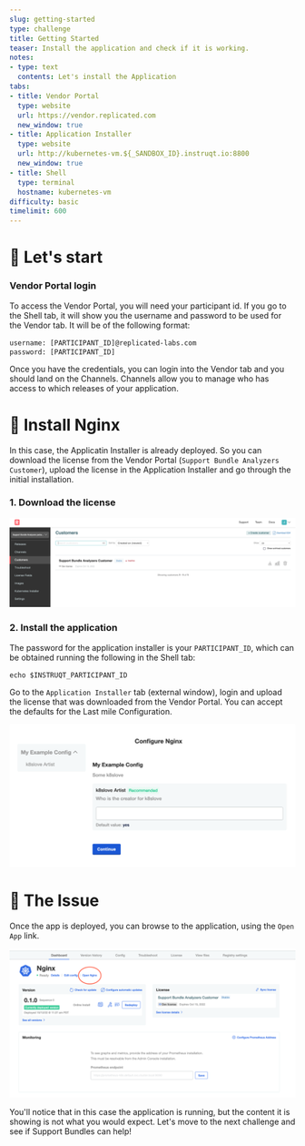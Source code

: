```yaml
---
slug: getting-started
type: challenge
title: Getting Started
teaser: Install the application and check if it is working.
notes:
- type: text
  contents: Let's install the Application
tabs:
- title: Vendor Portal
  type: website
  url: https://vendor.replicated.com
  new_window: true
- title: Application Installer
  type: website
  url: http://kubernetes-vm.${_SANDBOX_ID}.instruqt.io:8800
  new_window: true
- title: Shell
  type: terminal
  hostname: kubernetes-vm
difficulty: basic
timelimit: 600
---
```


🚀 Let's start
==============

### Vendor Portal login

To access the Vendor Portal, you will need your participant id. If you go to the Shell tab, it will show you the username and password to be used for the Vendor tab. It will be of the following format:

```
username: [PARTICIPANT_ID]@replicated-labs.com
password: [PARTICIPANT_ID]
```

Once you have the credentials, you can login into the Vendor tab and you should land on the Channels. Channels allow you to manage who has access to which releases of your application.

👋 Install Nginx
===============

In this case, the Applicatin Installer is already deployed. So you can download the license from the Vendor Portal (`Support Bundle Analyzers Customer`), upload the license in the Application Installer and go through the initial installation.

### 1. Download the license

   ![Support Bundle Analyzers Customer](../assets/support-bundle-customer.png)

### 2. Install the application

The password for the application installer is your `PARTICIPANT_ID`, which can be obtained running the following in the Shell tab:

```
echo $INSTRUQT_PARTICIPANT_ID
```

Go to the `Application Installer` tab (external window), login and upload the license that was downloaded from the Vendor Portal. You can accept the defaults for the Last mile Configuration.

   ![Application installer](../assets/deploy.png)

🐛 The Issue
===============

Once the app is deployed, you can browse to the application, using the `Open App` link.

![Open App](../assets/open-app.png)

You'll notice that in this case the application is running, but the content it is showing is not what you would expect. Let's move to the next challenge and see if Support Bundles can help!